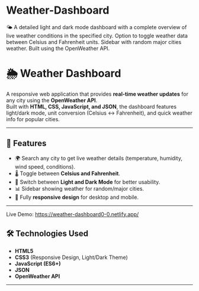 # Weather-Dashboard
 🌤️ A detailed light and dark mode dashboard with a complete overview of live weather conditions in the specified city. Option to toggle weather data between Celsius and Fahrenheit units. Sidebar with random major cities weather. Built using the OpenWeather API.


# 🌦️ Weather Dashboard

A responsive web application that provides **real-time weather updates** for any city using the **OpenWeather API**.  
Built with **HTML, CSS, JavaScript, and JSON**, the dashboard features light/dark mode, unit conversion (Celsius ↔ Fahrenheit), and quick weather info for popular cities.  

---

## 🚀 Features
- 🌍 Search any city to get live weather details (temperature, humidity, wind speed, conditions).  
- 🌡️ Toggle between **Celsius and Fahrenheit**.  
- 🌙 Switch between **Light and Dark Mode** for better usability.  
- 📊 Sidebar showing weather for random/major cities.  
- 📱 Fully **responsive design** for desktop and mobile.  

---

Live Demo: https://weather-dashboard0-0.netlify.app/ 

## 🛠️ Technologies Used
- **HTML5**  
- **CSS3** (Responsive Design, Light/Dark Theme)  
- **JavaScript (ES6+)**  
- **JSON**  
- **OpenWeather API**  

---

